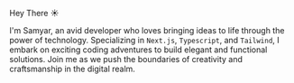 Hey There ☀

I'm Samyar, an avid developer who loves bringing ideas to life through the power of technology. Specializing in `Next.js`, `Typescript`, and `Tailwind`, I embark on exciting coding adventures to build elegant and functional solutions. Join me as we push the boundaries of creativity and craftsmanship in the digital realm.
